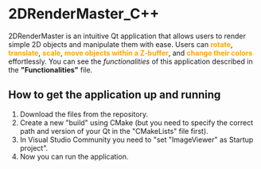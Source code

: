 # 2DRenderMaster_C++
2DRenderMaster is an intuitive Qt application that allows users to render simple 2D objects and manipulate them with ease. Users can <span style="color: orange;">**rotate**</span>, <span style="color: orange;">**translate**</span>, <span style="color: orange;">**scale**</span>, <span style="color: orange;">**move objects within a Z-buffer**</span>, and <span style="color: orange;">**change their colors**</span> effortlessly.
You can see the *functionalities* of this application described in the **"Functionalities"** file.

## How to get the application up and running
1. Download the files from the repository.
2. Create a new "build" using CMake (but you need to specify the correct path and version of your Qt in the "CMakeLists" file first).
3. In Visual Studio Community you need to "set "ImageViewer" as Startup project".
4. Now you can run the application.

